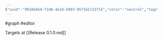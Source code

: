 ```yaml
---
{"uuid":"9910eb54-f1d0-4e2d-b993-9571b2c53714","color":"neutral","tags":["graph","editor"],"embeds":[],"links":["Release 0.1.0.md"],"todos":{"done":[],"pending":[]}}
---
```

#graph #editor

Targets at [[Release 0.1.0.md]]
